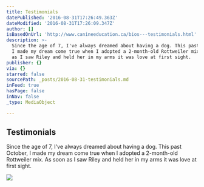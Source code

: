```yaml
---
title: Testimonials
datePublished: '2016-08-31T17:26:49.363Z'
dateModified: '2016-08-31T17:26:09.347Z'
author: []
isBasedOnUrl: 'http://www.canineeducation.ca/bios---testimonials.html'
description: >-
  Since the age of 7, I've always dreamed about having a dog. This past October,
  I made my dream come true when I adopted a 2-month-old Rottweiler mix. As soon
  as I saw Riley and held her in my arms it was love at first sight.
publisher: {}
via: {}
starred: false
sourcePath: _posts/2016-08-31-testimonials.md
inFeed: true
hasPage: false
inNav: false
_type: MediaObject

---
```

<article style=""><h1>Testimonials</h1><p>Since the age of 7, I've always dreamed about having a dog. This past October, I made my dream come true when I adopted a 2-month-old Rottweiler mix. As soon as I saw Riley and held her in my arms it was love at first sight.</p><img src="http://nebula.wsimg.com/d16fa991cad91c086efb18aa954a316e?AccessKeyId=22A81555B8E4E4A54485&amp;disposition=0&amp;alloworigin=1" /></article>